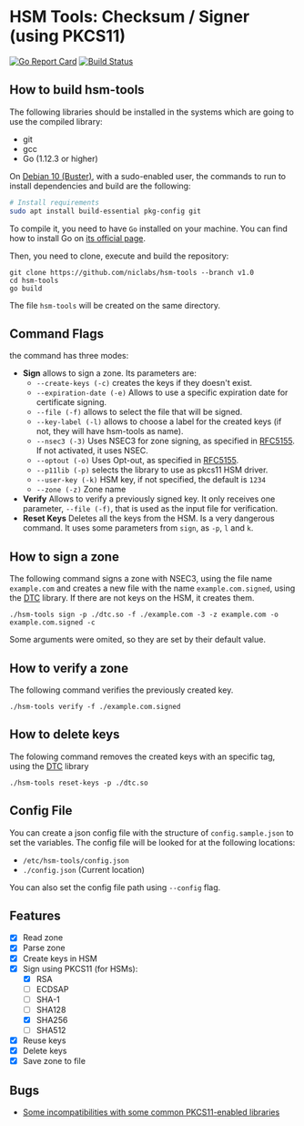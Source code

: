 # HSM Tools: Checksum / Signer (using PKCS11)

[![Go Report Card](https://goreportcard.com/badge/github.com/niclabs/hsm-tools)](https://goreportcard.com/report/github.com/niclabs/hsm-tools) [![Build Status](https://travis-ci.org/niclabs/hsm-tools.svg?branch=master)](https://travis-ci.org/niclabs/hsm-tools)


## How to build hsm-tools

The following libraries should be installed in the systems which are going to use the compiled library:

* git
* gcc
* Go (1.12.3 or higher)

On [Debian 10 (Buster)](https://www.debian.org), with a sudo-enabled user, the commands to run to install dependencies and 
build are the following:

```bash
# Install requirements
sudo apt install build-essential pkg-config git
```

To compile it, you need to have `Go` installed on your machine. You can find how to install Go on [its official page](https://golang.org/doc/install).

Then, you need to clone, execute and build the repository: 

```
git clone https://github.com/niclabs/hsm-tools --branch v1.0
cd hsm-tools
go build
```

The file `hsm-tools` will be created on the same directory.

## Command Flags

the command has three modes:
* **Sign** allows to sign a zone. Its parameters are:
    * `--create-keys (-c)` creates the keys if they doesn't exist.
    * `--expiration-date (-e)` Allows to use a specific expiration date for certificate signing.
    * `--file (-f)` allows to select the file that will be signed.
    * `--key-label (-l)` allows to choose a label for the created keys (if not, they will have hsm-tools as name).
    * `--nsec3 (-3)` Uses NSEC3 for zone signing, as specified in [RFC5155](https://tools.ietf.org/html/rfc5155). If not activated, it uses NSEC.
    * `--optout (-o)` Uses Opt-out, as specified in [RFC5155](https://tools.ietf.org/html/rfc5155).
    * `--p11lib (-p)` selects the library to use as pkcs11 HSM driver.
    * `--user-key (-k)` HSM key, if not specified, the default is `1234`
    * `--zone (-z)` Zone name
* **Verify** Allows to verify a previously signed key. It only receives one parameter, `--file (-f)`, that is used as the input file for verification.
* **Reset Keys** Deletes all the keys from the HSM. Is a very dangerous command. It uses some parameters from `sign`, as `-p`, `l` and `k`.


## How to sign a zone

The following command signs a zone with NSEC3, using the file name `example.com` and creates a new file with the name `example.com.signed`, using the [DTC](https://github.com/niclabs/dtc) library. If there are not keys on the HSM, it creates them.

```
./hsm-tools sign -p ./dtc.so -f ./example.com -3 -z example.com -o example.com.signed -c
```

Some arguments were omited, so they are set by their default value.

## How to verify a zone

The following command verifies the previously created key.

```
./hsm-tools verify -f ./example.com.signed
```

## How to delete keys

The folowing command removes the created keys with an specific tag, using the  [DTC](https://github.com/niclabs/dtc) library

```
./hsm-tools reset-keys -p ./dtc.so
```

## Config File

You can create a json config file with the structure of `config.sample.json` to set the variables.
The config file will be looked for at the following locations:

 * `/etc/hsm-tools/config.json`
 * `./config.json` (Current location)

You can also set the config file path using `--config` flag.

## Features

- [x] Read zone
- [x] Parse zone
- [x] Create keys in HSM
- [x] Sign using PKCS11 (for HSMs):
    - [x] RSA
    - [ ] ECDSAP
    - [ ] SHA-1
    - [ ] SHA128
    - [x] SHA256
    - [ ] SHA512
- [x] Reuse keys
- [x] Delete keys
- [x] Save zone to file

## Bugs
* [Some incompatibilities with some common PKCS11-enabled libraries](https://github.com/niclabs/hsm-tools/issues/8)
